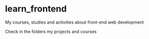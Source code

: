 # learn_frontend
My courses, studies and activities about front-end web development

Check in the folders my projects and courses
